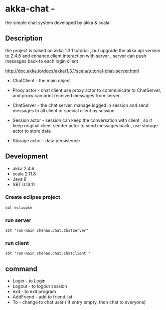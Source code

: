 # akka-chat - 
the simple chat system developed by akka & scala

## Description

the project is based on akka 1.3.1 tutorial , but upgrade the akka api version to 2.4.6
and enhance client interaction with server , server can push messages back to each login client .  

http://doc.akka.io/docs/akka/1.3.1/scala/tutorial-chat-server.html

- ChatClient  - the main object 

- Proxy actor - chat client use proxy actor to communicate to ChatServer, and proxy can print received messages from server .
    
- ChatServer -  the chat server, manage logged in session and send messages to all client or special client by session

- Session actor - session can keep the conversation with client , so it keep original client sender actor to send messages back ,
  use  storage actor to store data

- Storage actor - data persistence

## Development
* akka 2.4.6
* scala 2.11.8
* Java 8
* SBT 0.13.11

### Create eclipse project
``` 
sbt ecliopse
```

### run server
``` 
sbt "run-main chehao.chat.ChatServer" 
```

### run client
```
sbt "run-main chehao.chat.ChatClient "
```
## command
* Login - to Login
* Logout - to logout session 
* exit - to exit program
* AddFriend - add to friend list
* To - change to chat user ( if entry empty, then chat to everyone)
